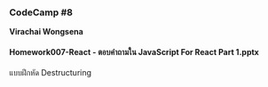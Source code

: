 ### CodeCamp #8
__Virachai Wongsena__

#### Homework007-React - ตอบคำถามใน JavaScript For React Part 1.pptx

แบบฝึกหัด Destructuring

